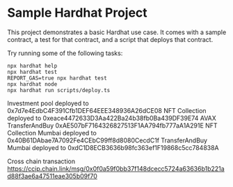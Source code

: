 # Sample Hardhat Project

This project demonstrates a basic Hardhat use case. It comes with a sample contract, a test for that contract, and a script that deploys that contract.

Try running some of the following tasks:

```shell
npx hardhat help
npx hardhat test
REPORT_GAS=true npx hardhat test
npx hardhat node
npx hardhat run scripts/deploy.ts
```


Investment pool deployed to 0x7d7e4EdbC4F391Cfb1DEF64EEE348936A26dCE08
NFT Collection deployed to 0xeace4472633D3Aa422Ba24b38fb0Ba439DF39E74
AVAX TransferAndBuy 0xAE507bF7164326827513F1AA794fb777aA1A291E
NFT Collection Mumbai deployed to 0x40B61DAbae7A7092Fe4CEbC99ff8d8080CecdC1f
TransferAndBuy Mumbai deployed to 0xdC1D8ECB3636b98fc363ef1F19868c5cc784838A

Cross chain transaction https://ccip.chain.link/msg/0x0f0a59f0bb37f148dcecc5724a63636b1b221ad88f3ae6a47511eae305b09f70